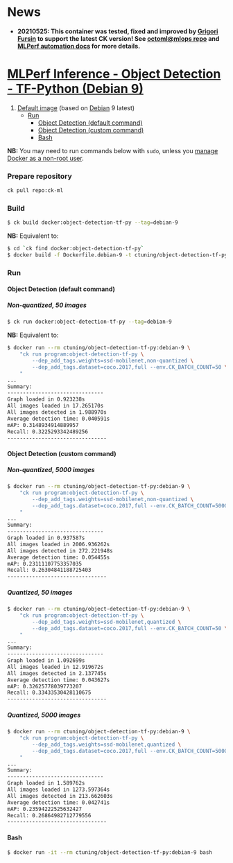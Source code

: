 # News 
* **20210525: This container was tested, fixed and improved by [Grigori Fursin](https://cKnowledge.io/@gfursin) to support the latest CK version! 
  See [octoml@mlops repo](https://github.com/octoml/mlops) and [MLPerf automation docs](https://github.com/mlcommons/ck/blob/master/docs/mlperf-automation/README.md) for more details.**

# [MLPerf Inference - Object Detection - TF-Python (Debian 9)](https://hub.docker.com/r/ctuning/object-detection-tf-py:debian-9)

1. [Default image](#image_default) (based on [Debian](https://hub.docker.com/_/debian/) 9 latest)
    - [Run](#image_default_run)
        - [Object Detection (default command)](#image_default_run_default)
        - [Object Detection (custom command)](#image_default_run_custom)
        - [Bash](#image_default_run_bash)

**NB:** You may need to run commands below with `sudo`, unless you
[manage Docker as a non-root user](https://docs.docker.com/install/linux/linux-postinstall/#manage-docker-as-a-non-root-user).


### Prepare repository
```bash
ck pull repo:ck-ml
```

<a name="image_default_build"></a>
### Build
```bash
$ ck build docker:object-detection-tf-py --tag=debian-9

```
**NB:** Equivalent to:
```bash
$ cd `ck find docker:object-detection-tf-py`
$ docker build -f Dockerfile.debian-9 -t ctuning/object-detection-tf-py:debian-9 .
```

<a name="image_default_run"></a>
### Run

<a name="image_default_run_default"></a>
#### Object Detection (default command)

##### Non-quantized, 50 images
```bash
$ ck run docker:object-detection-tf-py --tag=debian-9
```
**NB:** Equivalent to:
```bash
$ docker run --rm ctuning/object-detection-tf-py:debian-9 \
    "ck run program:object-detection-tf-py \
        --dep_add_tags.weights=ssd-mobilenet,non-quantized \
        --dep_add_tags.dataset=coco.2017,full --env.CK_BATCH_COUNT=50 \
    "
...
Summary:
-------------------------------
Graph loaded in 0.923238s
All images loaded in 17.265170s
All images detected in 1.988970s
Average detection time: 0.040591s
mAP: 0.3148934914889957
Recall: 0.3225293342489256
--------------------------------
```

<a name="image_default_run_custom"></a>
#### Object Detection (custom command)

##### Non-quantized, 5000 images
```bash
$ docker run --rm ctuning/object-detection-tf-py:debian-9 \
    "ck run program:object-detection-tf-py \
        --dep_add_tags.weights=ssd-mobilenet,non-quantized \
        --dep_add_tags.dataset=coco.2017,full --env.CK_BATCH_COUNT=5000 \
    "
...
Summary:
-------------------------------
Graph loaded in 0.937587s
All images loaded in 2006.936262s
All images detected in 272.221948s
Average detection time: 0.054455s
mAP: 0.23111107753357035
Recall: 0.26304841188725403
--------------------------------
```

##### Quantized, 50 images
```bash
$ docker run --rm ctuning/object-detection-tf-py:debian-9 \
    "ck run program:object-detection-tf-py \
        --dep_add_tags.weights=ssd-mobilenet,quantized \
        --dep_add_tags.dataset=coco.2017,full --env.CK_BATCH_COUNT=50 \
    "
...
Summary:
-------------------------------
Graph loaded in 1.092699s
All images loaded in 12.919672s
All images detected in 2.137745s
Average detection time: 0.043627s
mAP: 0.32625778039773207
Recall: 0.33433530428110675
--------------------------------
```

##### Quantized, 5000 images
```bash
$ docker run --rm ctuning/object-detection-tf-py:debian-9 \
    "ck run program:object-detection-tf-py \
        --dep_add_tags.weights=ssd-mobilenet,quantized \
        --dep_add_tags.dataset=coco.2017,full --env.CK_BATCH_COUNT=5000 \
    "
...
Summary:
-------------------------------
Graph loaded in 1.589762s
All images loaded in 1273.597364s
All images detected in 213.662603s
Average detection time: 0.042741s
mAP: 0.23594222525632427
Recall: 0.26864982712779556
--------------------------------
```

<a name="image_default_run_bash"></a>
#### Bash
```bash
$ docker run -it --rm ctuning/object-detection-tf-py:debian-9 bash
```
